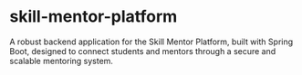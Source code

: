 # skill-mentor-platform
A robust backend application for the Skill Mentor Platform, built with Spring Boot, designed to connect students and mentors through a secure and scalable mentoring system.
